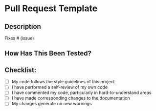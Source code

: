 # Pull Request Template

## Description

<!-- Please include a summary of the change and which issue is fixed. Please also include relevant motivation and context.
List any dependencies that are required for this change. -->

Fixes # (issue)

## How Has This Been Tested?

<!-- Please describe the tests that you ran to verify your changes.
Please also note any relevant details for your test configuration. -->

## Checklist:

- [ ] My code follows the style guidelines of this project
- [ ] I have performed a self-review of my own code
- [ ] I have commented my code, particularly in hard-to-understand areas
- [ ] I have made corresponding changes to the documentation
- [ ] My changes generate no new warnings
